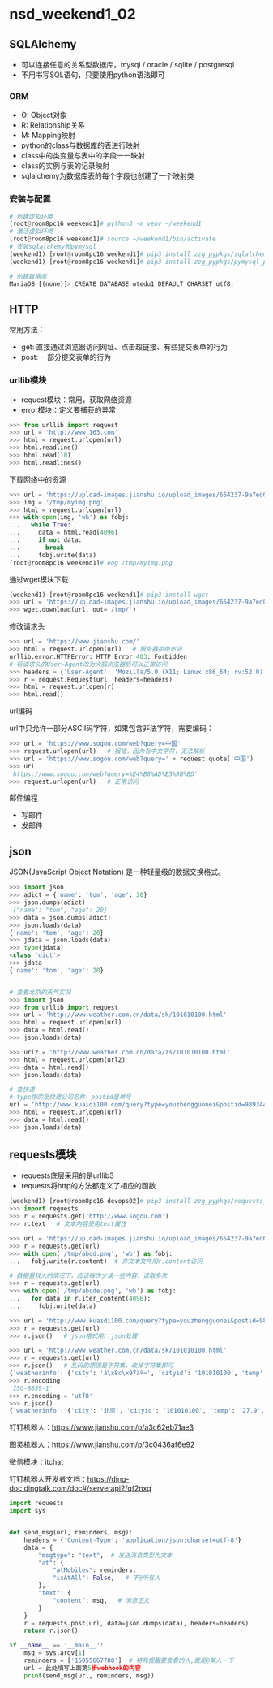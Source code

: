 #  nsd_weekend1_02

## SQLAlchemy

- 可以连接任意的关系型数据库，mysql / oracle / sqlite / postgresql
- 不用书写SQL语句，只要使用python语法即可

### ORM

- O: Object对象
- R: Relationship关系
- M: Mapping映射
- python的class与数据库的表进行映射
- class中的类变量与表中的字段一一映射
- class的实例与表的记录映射
- sqlalchemy为数据库表的每个字段也创建了一个映射类

### 安装与配置

```python
# 创建虚拟环境
[root@room8pc16 weekend1]# python3 -m venv ~/weekend1
# 激活虚拟环境
[root@room8pc16 weekend1]# source ~/weekend1/bin/activate
# 安装sqlalchemy和pymysql
(weekend1) [root@room8pc16 weekend1]# pip3 install zzg_pypkgs/sqlalchemy_pkgs/*
(weekend1) [root@room8pc16 weekend1]# pip3 install zzg_pypkgs/pymysql_pkgs/*

# 创建数据库
MariaDB [(none)]> CREATE DATABASE wtedu1 DEFAULT CHARSET utf8;
```

## HTTP

常用方法：

- get: 直接通过浏览器访问网址、点击超链接、有些提交表单的行为
- post: 一部分提交表单的行为

### urllib模块

- request模块：常用，获取网络资源
- error模块：定义要捕获的异常

```python
>>> from urllib import request
>>> url = 'http://www.163.com'
>>> html = request.urlopen(url)
>>> html.readline()
>>> html.read(10)
>>> html.readlines()
```

下载网络中的资源

```python
>>> url = 'https://upload-images.jianshu.io/upload_images/654237-9a7ed0108baa2925.png'
>>> img = '/tmp/myimg.png'
>>> html = request.urlopen(url)
>>> with open(img, 'wb') as fobj:
...   while True:
...     data = html.read(4096)
...     if not data:
...       break
...     fobj.write(data)
[root@room8pc16 weekend1]# eog /tmp/myimg.png 
```

通过wget模块下载

```python
(weekend1) [root@room8pc16 weekend1]# pip3 install wget
>>> url = 'https://upload-images.jianshu.io/upload_images/654237-9a7ed0108baa2925.png'
>>> wget.download(url, out='/tmp/')
```

修改请求头

```python
>>> url = 'https://www.jianshu.com/'
>>> html = request.urlopen(url)   # 服务器拒绝访问
urllib.error.HTTPError: HTTP Error 403: Forbidden
# 将请求头的User-Agent改为火狐浏览器后可以正常访问
>>> headers = {'User-Agent': 'Mozilla/5.0 (X11; Linux x86_64; rv:52.0) Gecko/20100101 Firefox/52.0'}
>>> r = request.Request(url, headers=headers)
>>> html = request.urlopen(r)
>>> html.read()
```

url编码

url中只允许一部分ASCII码字符，如果包含非法字符，需要编码：

```python
>>> url = 'https://www.sogou.com/web?query=中国'
>>> request.urlopen(url)   # 报错，因为有中文字符，无法解析
>>> url = 'https://www.sogou.com/web?query=' + request.quote('中国')
>>> url
'https://www.sogou.com/web?query=%E4%B8%AD%E5%9B%BD'
>>> request.urlopen(url)   # 正常访问
```

邮件编程

- 写邮件
- 发邮件

## json

JSON(JavaScript Object Notation) 是一种轻量级的数据交换格式。

```python
>>> import json
>>> adict = {'name': 'tom', 'age': 20}
>>> json.dumps(adict)
'{"name": "tom", "age": 20}'
>>> data = json.dumps(adict)
>>> json.loads(data)
{'name': 'tom', 'age': 20}
>>> jdata = json.loads(data)
>>> type(jdata)
<class 'dict'>
>>> jdata
{'name': 'tom', 'age': 20}


# 查看北京的天气实况
>>> import json
>>> from urllib import request
>>> url = 'http://www.weather.com.cn/data/sk/101010100.html'
>>> html = request.urlopen(url)
>>> data = html.read()
>>> json.loads(data)

>>> url2 = 'http://www.weather.com.cn/data/zs/101010100.html'
>>> html = request.urlopen(url2)
>>> data = html.read()
>>> json.loads(data)

# 查快递
# type指的是快递公司名称，postid是单号
url = 'http://www.kuaidi100.com/query?type=youzhengguonei&postid=9893442769997'
>>> html = request.urlopen(url)
>>> data = html.read()
>>> json.loads(data)
```

## requests模块

- requests底层采用的是urllib3
- requests将http的方法都定义了相应的函数

```python
(weekend1) [root@room8pc16 devops02]# pip3 install zzg_pypkgs/requests_pkgs/*
>>> import requests
>>> r = requests.get('http://www.sogou.com')
>>> r.text   # 文本内容使用text属性

>>> url = 'https://upload-images.jianshu.io/upload_images/654237-9a7ed0108baa2925.png'
>>> r = requests.get(url)
>>> with open('/tmp/abcd.png', 'wb') as fobj:
...   fobj.write(r.content)  # 非文本文件用r.content访问

# 数据量较大的情况下，应该每次少读一些内容，读取多次
>>> r = requests.get(url)
>>> with open('/tmp/abcde.png', 'wb') as fobj:
...   for data in r.iter_content(4096):
...     fobj.write(data)

>>> url = 'http://www.kuaidi100.com/query?type=youzhengguonei&postid=9893442769997'
>>> r = requests.get(url)
>>> r.json()   # json格式用r.json处理

>>> url = 'http://www.weather.com.cn/data/sk/101010100.html'
>>> r = requests.get(url)
>>> r.json()   # 乱码的原因是字符集，改掉字符集即可
{'weatherinfo': {'city': 'å\x8c\x97äº¬', 'cityid': '101010100', 'temp': '27.9', 'WD': 'å\x8d\x97é£\x8e', 'WS': 'å°\x8fäº\x8e3çº§', 'SD': '28%', 'AP': '1002hPa', 'njd': 'æ\x9a\x82æ\x97\xa0å®\x9eå\x86µ', 'WSE': '<3', 'time': '17:55', 'sm': '2.1', 'isRadar': '1', 'Radar': 'JC_RADAR_AZ9010_JB'}}
>>> r.encoding
'ISO-8859-1'
>>> r.encoding = 'utf8'
>>> r.json()
{'weatherinfo': {'city': '北京', 'cityid': '101010100', 'temp': '27.9', 'WD': '南风', 'WS': '小于3级', 'SD': '28%', 'AP': '1002hPa', 'njd': '暂无实况', 'WSE': '<3', 'time': '17:55', 'sm': '2.1', 'isRadar': '1', 'Radar': 'JC_RADAR_AZ9010_JB'}}
```

钉钉机器人：https://www.jianshu.com/p/a3c62eb71ae3  

图灵机器人：https://www.jianshu.com/p/3c0436af6e92

微信模块：itchat

钉钉机器人开发者文档：https://ding-doc.dingtalk.com/doc#/serverapi2/qf2nxq

```python
import requests
import sys


def send_msg(url, reminders, msg):
    headers = {'Content-Type': 'application/json;charset=utf-8'}
    data = {
        "msgtype": "text",  # 发送消息类型为文本
        "at": {
            "atMobiles": reminders,
            "isAtAll": False,   # 不@所有人
        },
        "text": {
            "content": msg,   # 消息正文
        }
    }
    r = requests.post(url, data=json.dumps(data), headers=headers)
    return r.json()

if __name__ == '__main__':
    msg = sys.argv[1]
    reminders = ['15055667788']  # 特殊提醒要查看的人,就是@某人一下
    url = 此处填写上面第5步webhook的内容
    print(send_msg(url, reminders, msg))
```









